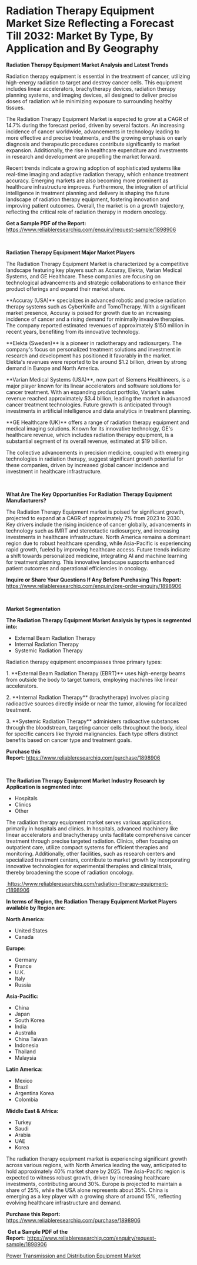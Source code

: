 <p><h1>Radiation Therapy Equipment Market Size Reflecting a Forecast Till 2032: Market By Type, By Application and By Geography</h1></p><p><strong>Radiation Therapy Equipment Market Analysis and Latest Trends</strong></p>
<p><p>Radiation therapy equipment is essential in the treatment of cancer, utilizing high-energy radiation to target and destroy cancer cells. This equipment includes linear accelerators, brachytherapy devices, radiation therapy planning systems, and imaging devices, all designed to deliver precise doses of radiation while minimizing exposure to surrounding healthy tissues.</p><p>The Radiation Therapy Equipment Market is expected to grow at a CAGR of 14.7% during the forecast period, driven by several factors. An increasing incidence of cancer worldwide, advancements in technology leading to more effective and precise treatments, and the growing emphasis on early diagnosis and therapeutic procedures contribute significantly to market expansion. Additionally, the rise in healthcare expenditure and investments in research and development are propelling the market forward.</p><p>Recent trends indicate a growing adoption of sophisticated systems like real-time imaging and adaptive radiation therapy, which enhance treatment accuracy. Emerging markets are also becoming more prominent as healthcare infrastructure improves. Furthermore, the integration of artificial intelligence in treatment planning and delivery is shaping the future landscape of radiation therapy equipment, fostering innovation and improving patient outcomes. Overall, the market is on a growth trajectory, reflecting the critical role of radiation therapy in modern oncology.</p></p>
<p><strong>Get a Sample PDF of the Report:&nbsp;</strong> <a href="https://www.reliableresearchiq.com/enquiry/request-sample/1898906?utm_campaign=2313&utm_medium=2&utm_source=Github&utm_content=ia&utm_term=09032025&utm_id=radiation-therapy-equipment">https://www.reliableresearchiq.com/enquiry/request-sample/1898906</a></p>
<p>&nbsp;</p>
<p><strong>Radiation Therapy Equipment Major Market Players</strong></p>
<p><p>The Radiation Therapy Equipment Market is characterized by a competitive landscape featuring key players such as Accuray, Elekta, Varian Medical Systems, and GE Healthcare. These companies are focusing on technological advancements and strategic collaborations to enhance their product offerings and expand their market share.</p><p>**Accuray (USA)** specializes in advanced robotic and precise radiation therapy systems such as CyberKnife and TomoTherapy. With a significant market presence, Accuray is poised for growth due to an increasing incidence of cancer and a rising demand for minimally invasive therapies. The company reported estimated revenues of approximately $150 million in recent years, benefiting from its innovative technology.</p><p>**Elekta (Sweden)** is a pioneer in radiotherapy and radiosurgery. The company's focus on personalized treatment solutions and investment in research and development has positioned it favorably in the market. Elekta's revenues were reported to be around $1.2 billion, driven by strong demand in Europe and North America.</p><p>**Varian Medical Systems (USA)**, now part of Siemens Healthineers, is a major player known for its linear accelerators and software solutions for cancer treatment. With an expanding product portfolio, Varian's sales revenue reached approximately $3.4 billion, leading the market in advanced cancer treatment technologies. Future growth is anticipated through investments in artificial intelligence and data analytics in treatment planning.</p><p>**GE Healthcare (UK)** offers a range of radiation therapy equipment and medical imaging solutions. Known for its innovative technology, GE's healthcare revenue, which includes radiation therapy equipment, is a substantial segment of its overall revenue, estimated at $19 billion. </p><p>The collective advancements in precision medicine, coupled with emerging technologies in radiation therapy, suggest significant growth potential for these companies, driven by increased global cancer incidence and investment in healthcare infrastructure.</p></p>
<p>&nbsp;</p>
<p><strong>What Are The Key Opportunities For Radiation Therapy Equipment Manufacturers?</strong></p>
<p><p>The Radiation Therapy Equipment market is poised for significant growth, projected to expand at a CAGR of approximately 7% from 2023 to 2030. Key drivers include the rising incidence of cancer globally, advancements in technology such as IMRT and stereotactic radiosurgery, and increasing investments in healthcare infrastructure. North America remains a dominant region due to robust healthcare spending, while Asia-Pacific is experiencing rapid growth, fueled by improving healthcare access. Future trends indicate a shift towards personalized medicine, integrating AI and machine learning for treatment planning. This innovative landscape supports enhanced patient outcomes and operational efficiencies in oncology.</p></p>
<p><strong>Inquire or Share Your Questions If Any Before Purchasing This Report:</strong> <a href="https://www.reliableresearchiq.com/enquiry/pre-order-enquiry/1898906?utm_campaign=2313&utm_medium=2&utm_source=Github&utm_content=ia&utm_term=09032025&utm_id=radiation-therapy-equipment">https://www.reliableresearchiq.com/enquiry/pre-order-enquiry/1898906</a></p>
<p>&nbsp;</p>
<p><strong>Market Segmentation</strong></p>
<p><strong>The Radiation Therapy Equipment Market Analysis by types is segmented into:</strong></p>
<p><ul><li>External Beam Radiation Therapy</li><li>Internal Radiation Therapy</li><li>Systemic Radiation Therapy</li></ul></p>
<p><p>Radiation therapy equipment encompasses three primary types: </p><p>1. **External Beam Radiation Therapy (EBRT)** uses high-energy beams from outside the body to target tumors, employing machines like linear accelerators. </p><p>2. **Internal Radiation Therapy** (brachytherapy) involves placing radioactive sources directly inside or near the tumor, allowing for localized treatment. </p><p>3. **Systemic Radiation Therapy** administers radioactive substances through the bloodstream, targeting cancer cells throughout the body, ideal for specific cancers like thyroid malignancies. Each type offers distinct benefits based on cancer type and treatment goals.</p></p>
<p><strong>Purchase this Report:&nbsp;</strong><a href="https://www.reliableresearchiq.com/purchase/1898906?utm_campaign=2313&utm_medium=2&utm_source=Github&utm_content=ia&utm_term=09032025&utm_id=radiation-therapy-equipment">https://www.reliableresearchiq.com/purchase/1898906</a></p>
<p>&nbsp;</p>
<p><strong>The Radiation Therapy Equipment Market Industry Research by Application is segmented into:</strong></p>
<p><ul><li>Hospitals</li><li>Clinics</li><li>Other</li></ul></p>
<p><p>The radiation therapy equipment market serves various applications, primarily in hospitals and clinics. In hospitals, advanced machinery like linear accelerators and brachytherapy units facilitate comprehensive cancer treatment through precise targeted radiation. Clinics, often focusing on outpatient care, utilize compact systems for efficient therapies and monitoring. Additionally, other facilities, such as research centers and specialized treatment centers, contribute to market growth by incorporating innovative technologies for experimental therapies and clinical trials, thereby broadening the scope of radiation oncology.</p></p>
<p><a href="https://www.reliableresearchiq.com/radiation-therapy-equipment-r1898906?utm_campaign=2313&utm_medium=2&utm_source=Github&utm_content=ia&utm_term=09032025&utm_id=radiation-therapy-equipment">&nbsp;https://www.reliableresearchiq.com/radiation-therapy-equipment-r1898906</a></p>
<p><strong>In terms of Region, the Radiation Therapy Equipment Market Players available by Region are:</strong></p>
<p>
    <p> <strong> North America: </strong>
        <ul>
            <li>United States</li>
            <li>Canada</li>
        </ul>
        </p> 
    <p> <strong> Europe: </strong>
        <ul>
            <li>Germany</li>
            <li>France</li>
            <li>U.K.</li>
            <li>Italy</li>
            <li>Russia</li>
        </ul>
        </p> 
    <p> <strong> Asia-Pacific: </strong>
        <ul>
            <li>China</li>
            <li>Japan</li>
            <li>South Korea</li>
            <li>India</li>
            <li>Australia</li>
            <li>China Taiwan</li>
            <li>Indonesia</li>
            <li>Thailand</li>
            <li>Malaysia</li>
        </ul>
        </p> 
    <p> <strong> Latin America: </strong>
        <ul>
            <li>Mexico</li>
            <li>Brazil</li>
            <li>Argentina Korea</li>
            <li>Colombia</li>
        </ul>
        </p> 
    <p> <strong> Middle East & Africa: </strong>
        <ul>
            <li>Turkey</li>
            <li>Saudi</li>
            <li>Arabia</li>
            <li>UAE</li>
            <li>Korea</li>
        </ul>
    </p>
    </p>
<p><p>The radiation therapy equipment market is experiencing significant growth across various regions, with North America leading the way, anticipated to hold approximately 40% market share by 2025. The Asia-Pacific region is expected to witness robust growth, driven by increasing healthcare investments, contributing around 30%. Europe is projected to maintain a share of 25%, while the USA alone represents about 35%. China is emerging as a key player with a growing share of around 15%, reflecting evolving healthcare infrastructure and demand.</p></p>
<p><strong>Purchase this Report: </strong><a href="https://www.reliableresearchiq.com/purchase/1898906?utm_campaign=2313&utm_medium=2&utm_source=Github&utm_content=ia&utm_term=09032025&utm_id=radiation-therapy-equipment">https://www.reliableresearchiq.com/purchase/1898906</a></p>
<p>&nbsp;<strong>Get a Sample PDF of the Report:&nbsp;&nbsp;</strong><a href="https://www.reliableresearchiq.com/enquiry/request-sample/1898906?utm_campaign=2313&utm_medium=2&utm_source=Github&utm_content=ia&utm_term=09032025&utm_id=radiation-therapy-equipment">https://www.reliableresearchiq.com/enquiry/request-sample/1898906</a></p>
<p><strong></strong></p>
<p><p><a href="https://github.com/yazminwollma30/Market-Research-Report-List-1/blob/main/power-transmission-and-distribution-equipment-market.md?utm_campaign=2313&utm_medium=2&utm_source=Github&utm_content=ia&utm_term=09032025&utm_id=radiation-therapy-equipment">Power Transmission and Distribution Equipment Market</a></p></p>